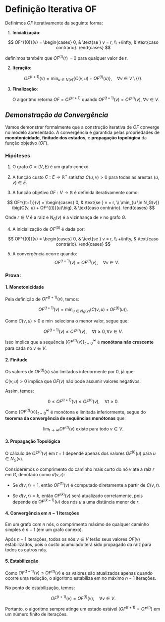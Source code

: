 # Definição Iterativa OF

Definimos $OF$ iterativamente da seguinte forma:

1. **Inicialização**:

$$
OF^{(0)}(v) =
\begin{cases}
0, & \text{se } v = r, \\
+\infty, & \text{caso contrário}.
\end{cases}
$$

definimos também que $OF^{(t)}(r)=0$ para qualquer valor de $t$.

2. **Iteração**:

$$
OF^{(t+1)}(v) = \min_{u \in N(v)} \big\lbrace C(v, u) + OF^{(t)}(u) \big\rbrace, \quad \forall v \in V\setminus\lbrace r \rbrace.
$$

3. **Finalização**:

    O algoritmo retorna $OF=OF^{(t+1)}$ quando $OF^{(t+1)}(v) = OF^{(t)}(v)$, $\forall v \in V$.

## *Demonstração da Convergência*

Vamos demonstrar formalmente que a construção iterativa de $OF$ converge no modelo apresentado. A convergência é garantida pelas propriedades de **monotonicidade**, **finitude dos estados**, e **propagação topológica** da função objetivo ($OF$).

### Hipóteses

1. O grafo $G = (V, E)$ é um grafo conexo.

2. A função custo $C: E \to \mathbb{R}^+$ satisfaz $C(u, v) > 0$ para todas as arestas $(u, v) \in E$.

3. A função objetivo $OF: V \to \mathbb{R}$ é definida iterativamente como:

$$
OF^{(t+1)}(v) =
\begin{cases}
0, & \text{se } v = r, \\
\min_{u \in N_G(v)} \big(C(v, u) + OF^{(t)}(u)\big), & \text{caso contrário}.
\end{cases}
$$

Onde $r \in V$ é a raiz e $N_G(v)$ é a vizinhança de $v$ no grafo $G$.

4. A inicialização de $OF^{(0)}$ é dada por:

$$
OF^{(0)}(v) =
\begin{cases}
0, & \text{se } v = r, \\
+\infty, & \text{caso contrário}.
\end{cases}
$$

5. A convergência ocorre quando:
$$
OF^{(t+1)}(v) = OF^{(t)}(v), \quad \forall v \in V.
$$

### Prova:

#### 1. **Monotonicidade**

Pela definição de $OF^{(t+1)}(v)$, temos:

$$
OF^{(t+1)}(v) = \min_{u \in N_G(v)} \big(C(v, u) + OF^{(t)}(u)\big).
$$

Como $C(v, u) > 0$ e $\min$ seleciona o menor valor, segue que:

$$
OF^{(t+1)}(v) \leq OF^{(t)}(v), \quad \forall t \geq 0, \forall v \in V.
$$

Isso implica que a sequência $\lbrace OF^{(t)}(v) \rbrace _{t=0}^\infty$ é **monótona não crescente** para cada nó $v \in V$.

#### 2. **Finitude**

Os valores de $OF^{(t)}(v)$ são limitados inferiormente por $0$, já que:

$C(v, u) > 0$ implica que $OF(v)$ não pode assumir valores negativos.

Assim, temos:

$$
0 \leq OF^{(t+1)}(v) \leq OF^{(t)}(v), \quad \forall t \geq 0.
$$

Como $\lbrace OF^{(t)}(v) \rbrace _{t=0}^\infty$ é monótona e limitada inferiormente, segue do **teorema da convergência de sequências monótonas** que:

$$
\lim_{t \to \infty} OF^{(t)}(v) \text{ existe para todo } v \in V.
$$

#### 3. **Propagação Topológica**

O cálculo de $OF^{(t)}(v)$ em $t+1$ depende apenas dos valores $OF^{(t)}(u)$ para $u \in N_G(v)$.

Consideremos o comprimento do caminho mais curto do nó $v$ até a raiz $r$ em $G$, denotado como $d(v, r)$:

- Se $d(v, r) = 1$, então $OF^{(1)}(v)$ é computado diretamente a partir de $C(v, r)$.

- Se $d(v, r) = k$, então $OF^{(k)}(v)$ será atualizado corretamente, pois depende de $OF^{(k-1)}(u)$ dos nós $u$ a uma distância menor de $r$.

#### 4. **Convergência em $n - 1$ Iterações**

Em um grafo com $n$ nós, o comprimento máximo de qualquer caminho simples é $n - 1$ (em um grafo conexo).

Após $n - 1$ iterações, todos os nós $v \in V$ terão seus valores $OF(v)$ estabilizados, pois o custo acumulado terá sido propagado da raiz para todos os outros nós.

#### 5. **Estabilização**

Como $OF^{(t+1)}(v) \leq OF^{(t)}(v)$ e os valores são atualizados apenas quando ocorre uma redução, o algoritmo estabiliza em no máximo $n - 1$ iterações.

No ponto de estabilização, temos:

$$
OF^{(t+1)}(v) = OF^{(t)}(v), \quad \forall v \in V.
$$

Portanto, o algoritmo sempre atinge um estado estável ($OF^{(t+1)} = OF^{(t)}$) em um número finito de iterações.